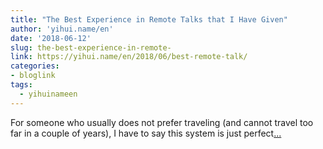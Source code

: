 ```yaml
---
title: "The Best Experience in Remote Talks that I Have Given"
author: 'yihui.name/en'
date: '2018-06-12'
slug: the-best-experience-in-remote-
link: https://yihui.name/en/2018/06/best-remote-talk/
categories:
- bloglink
tags:
  - yihuinameen
---
```


For someone who usually does not prefer traveling (and cannot travel too far in a couple of years), I have to say this system is just perfect[... <i class="fas fa-external-link-alt"></i>](https://yihui.name/en/2018/06/best-remote-talk/)

